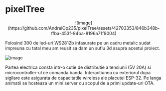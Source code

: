 # pixelTree
<p align="center">
![image](https://github.com/AndreiOp235/pixelTree/assets/42703353/846b348b-ffba-453f-84ba-8196a71f9004)
</p>


Folosind 300 de led-uri WS2812b infasurate pe un cadru metalic sudat impreuna cu tatal meu am reusit sa dam un suflu 3d asupra acestui proiect.

![image](https://github.com/AndreiOp235/pixelTree/assets/42703353/c2d9548d-e6c6-443e-b75b-14b28ce1e58c)

Partea electrica consta intr-o cutie de distributie a tensiunii (5V 20A) si microcontroller-ul ce comanda banda. Interactiunea cu exteriorul dupa sigilare este asigurata de capacitatile wireless ale placutei ESP-32. Pe langa animatii se hosteaza un mini server cu scopul de a primi update-uri OTA.
